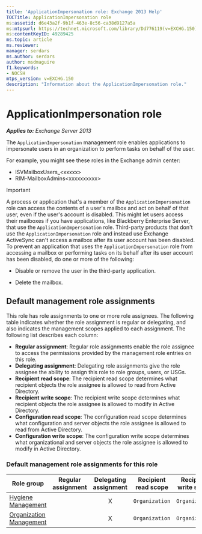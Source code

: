 ```yaml
---
title: 'ApplicationImpersonation role: Exchange 2013 Help'
TOCTitle: ApplicationImpersonation role
ms:assetid: d6e43a2f-9b1f-463e-8c56-ca38d9127a5a
ms:mtpsurl: https://technet.microsoft.com/library/Dd776119(v=EXCHG.150)
ms:contentKeyID: 49289425
ms.topic: article
ms.reviewer: 
manager: serdars
ms.author: serdars
author: msdmaguire
f1.keywords:
- NOCSH
mtps_version: v=EXCHG.150
description: "Information about the ApplicationImpersonation role."
---
```


# ApplicationImpersonation role

_**Applies to:** Exchange Server 2013_

The `ApplicationImpersonation` management role enables applications to impersonate users in an organization to perform tasks on behalf of the user.

For example, you might see these roles in the Exchange admin center:

- ISVMailboxUsers\_\<xxxxx\>
- RIM-MailboxAdmins\<xxxxxxxxxx\>

> [!IMPORTANT]
> A process or application that's a member of the <CODE>ApplicationImpersonation</CODE> role can access the contents of a user's mailbox and act on behalf of that user, even if the user's account is disabled. This might let users access their mailboxes if you have applications, like Blackberry Enterprise Server, that use the <CODE>ApplicationImpersonation</CODE> role. Third-party products that don't use the <CODE>ApplicationImpersonation</CODE> role and instead use Exchange ActiveSync can't access a mailbox after its user account has been disabled.<BR>To prevent an application that uses the <CODE>ApplicationImpersonation</CODE> role from accessing a mailbox or performing tasks on its behalf after its user account has been disabled, do one or more of the following:
> <UL>
> <LI>
> <P>Disable or remove the user in the third-party application.</P>
> <LI>
> <P>Delete the mailbox.</P></LI></UL>

## Default management role assignments

This role has role assignments to one or more role assignees. The following table indicates whether the role assignment is regular or delegating, and also indicates the management scopes applied to each assignment. The following list describes each column:

- **Regular assignment**: Regular role assignments enable the role assignee to access the permissions provided by the management role entries on this role.
- **Delegating assignment**: Delegating role assignments give the role assignee the ability to assign this role to role groups, users, or USGs.
- **Recipient read scope**: The recipient read scope determines what recipient objects the role assignee is allowed to read from Active Directory.
- **Recipient write scope**: The recipient write scope determines what recipient objects the role assignee is allowed to modify in Active Directory.
- **Configuration read scope**: The configuration read scope determines what configuration and server objects the role assignee is allowed to read from Active Directory.
- **Configuration write scope**: The configuration write scope determines what organizational and server objects the role assignee is allowed to modify in Active Directory.

### Default management role assignments for this role

|Role group|Regular assignment|Delegating assignment|Recipient read scope|Recipient write scope|Configuration read scope|Configuration write scope|
|---|:---:|:---:|---|---|---|---|
|[Hygiene Management](hygiene-management-exchange-2013-help.md)||X|`Organization`|`Organization`|`None`|`None`|
|[Organization Management](organization-management-exchange-2013-help.md)||X|`Organization`|`Organization`|`None`|`None`|
